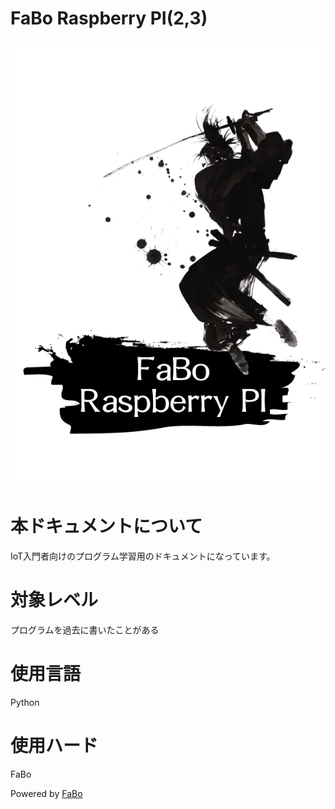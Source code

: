 FaBo Raspberry PI(2,3)
=======

![](/img/title_rasppi.png)

# 本ドキュメントについて

IoT入門者向けのプログラム学習用のドキュメントになっています。

# 対象レベル

プログラムを過去に書いたことがある

# 使用言語

Python

# 使用ハード

FaBo


Powered by [FaBo](http://www.fabo.io)